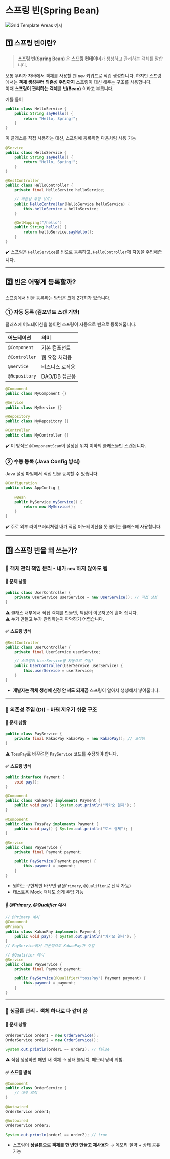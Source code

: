 # 스프링 빈(Spring Bean)
![Grid Template Areas 예시](../images/spring-bean.png)

## 1️⃣ 스프링 빈이란?
> **스프링 빈(Spring Bean)** 은 **스프링 컨테이너**가 생성하고 관리하는 객체를 말합니다.

보통 우리가 자바에서 객체를 사용할 땐 `new` 키워드로 직겁 생성합니다. 하지만 스프링에서는 **객체 생성부터 의존성 주입까지** 스프링이 대신 해주는 구조를 사용합니다.  
이때 **스프링이 관리하는 객체**를 **빈(Bean)** 이라고 부릅니다.

예를 들어
```java
public class HelloService {
	public String sayHello() {
		return "Hello, Spring!";
	}
}
```
이 클래스를 직접 사용하는 대신, 스프링에 등록하면 다음처럼 사용 가능
```java
@Service
public class HelloService {
    public String sayHello() {
        return "Hello, Spring!";
    }
}

@RestController
public class HelloController {
    private final HelloService helloService;

    // 의존성 주입 (DI)
    public HelloController(HelloService helloService) {
        this.helloService = helloService;
    }

    @GetMapping("/hello")
    public String hello() {
        return helloService.sayHello();
    }
}
```
✔️ 스프링은 `HelloService`를 빈으로 등록하고, `HelloController`에 자동을 주입해줍니다.

---

## 2️⃣ 빈은 어떻게 등록할까?
스프링에서 빈을 등록하는 방법은 크게 2가지가 있습니다.

### ① 자동 등록 (컴포넌트 스캔 기반)
클래스에 어노테이션을 붙이면 스프링이 자동으로 빈으로 등록해줍니다.

|어노테이션|의미|
|:---|:---|
|`@Component`|기본 컴포넌트|
|`@Controller`|웹 요청 처리용|
|`@Service`|비즈니스 로직용|
|`@Repository`|DAO/DB 접근용|

```java
@Component
public class MyComponent {}

@Service
public class MyService {}

@Repository
public class MyRepository {}

@Controller
public class MyController {}
```
✔️ 이 방식은 `@ComponentScan`이 설정된 위치 이하의 클래스들만 스캔됩니다.

### ② 수동 등록 (Java Config 방식)
Java 설정 파일에서 직접 빈을 등록할 수 있습니다.

```java
@Configuration
public class AppConfig {

    @Bean
    public MyService myService() {
        return new MyService();
    }
}
```
✔️ 주로 외부 라이브러리처럼 내가 직접 어노테이션을 못 붙이는 클래스에 사용합니다.

---

## 3️⃣ 스프링 빈을 왜 쓰는가?
### 🔹 객체 관리 책임 분리 - 내가 `new` 하지 않아도 됨
#### 💬 문제 상황
```java
public class UserController {
    private UserService userService = new UserService(); // 직접 생성
}
```
⚠️ 클래스 내부에서 직접 객체를 만들면, 책임이 이곳저곳에 흩어 집니다.  
⚠️ 누가 만들고 누가 관리하는지 파악하기 어렵습니다.

#### ✅ 스프링 방식
```java
@RestController
public class UserController {
    private final UserService userService;

    // 스프링이 UserService를 자동으로 주입!
    public UserController(UserService userService) {
        this.userService = userService;
    }
}
```
- **개발자는 객체 생성에 신경 안 써도 되게끔** 스프링이 알아서 생성해서 넣어줍니다.

---

### 🔹 의존성 주입 (DI) – 바꿔 끼우기 쉬운 구조
#### 💬 문제 상황
```java
public class PayService {
    private final KakaoPay kakaoPay = new KakaoPay(); // 고정됨
}
```
⚠️ `TossPay`로 바꾸려면 `PayService` 코드를 수정해야 합니다.

#### ✅ 스프링 방식
```java
public interface Payment {
    void pay();
}

@Component
public class KakaoPay implements Payment {
    public void pay() { System.out.println("카카오 결제"); }
}

@Component
public class TossPay implements Payment {
    public void pay() { System.out.println("토스 결제"); }
}

@Service
public class PayService {
    private final Payment payment;

    public PayService(Payment payment) {
        this.payment = payment;
    }
}
```
- 원하는 구현체만 바꾸면 끝(`@Primary`, `@Qualifier`로 선택 가능)
- 테스트용 Mock 객체도 쉽게 주입 가능

##### 🧐 @Primary, @Qualifier 예시
```java
// @Primary 예시
@Component
@Primary
public class KakaoPay implements Payment {
    public void pay() { System.out.println("카카오 결제"); }
}
// PayService에서 기본적으로 KakaoPay가 주입
```
```java
// @Qualifier 예시
@Service
public class PayService {
    private final Payment payment;

    public PayService(@Qualifier("tossPay") Payment payment) {
        this.payment = payment;
    }
}
```


---

### 🔹 싱글톤 관리 - 객체 하나로 다 같이 씀
#### 💬 문제 상황
```java
OrderService order1 = new OrderService();
OrderService order2 = new OrderService();

System.out.println(order1 == order2); // false
```
⚠️ 직접 생성하면 매번 새 객체 → 상태 불일치, 메모리 낭비 위험.

#### ✅ 스프링 방식
```java
@Component
public class OrderService {
    // 내부 로직
}
```
```java
@Autowired
OrderService order1;

@Autowired
OrderService order2;

System.out.println(order1 == order2); // true
```
- 스프링이 **싱글톤으로 객체를 한 번만 만들고 재사용**함 → 메모리 절약 + 상태 공유 가능

